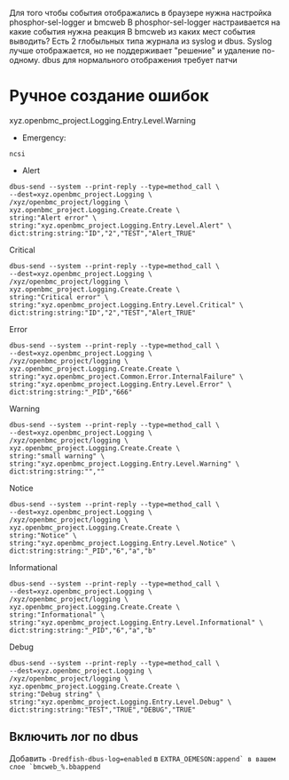 Для того чтобы события отображались в браузере нужна настройка  phosphor-sel-logger и bmcweb
В phosphor-sel-logger настраивается на какие события нужна реакция
В bmcweb из каких мест события выводить?
Есть 2 глобыльных типа журнала из syslog и dbus.
Syslog лучше отображается, но не поддерживает "решение" и удаление по-одному.
dbus для нормального отображения требует патчи

# Ручное создание ошибок


xyz.openbmc_project.Logging.Entry.Level.Warning

- Emergency:
```
ncsi
```
- Alert

```
dbus-send --system --print-reply --type=method_call \
--dest=xyz.openbmc_project.Logging \
/xyz/openbmc_project/logging \
xyz.openbmc_project.Logging.Create.Create \
string:"Alert error" \
string:"xyz.openbmc_project.Logging.Entry.Level.Alert" \
dict:string:string:"ID","2","TEST","Alert_TRUE"
```

Critical
```
dbus-send --system --print-reply --type=method_call \
--dest=xyz.openbmc_project.Logging \
/xyz/openbmc_project/logging \
xyz.openbmc_project.Logging.Create.Create \
string:"Critical error" \
string:"xyz.openbmc_project.Logging.Entry.Level.Critical" \
dict:string:string:"ID","2","TEST","Alert_TRUE"
```

Error
```
dbus-send --system --print-reply --type=method_call \
--dest=xyz.openbmc_project.Logging \
/xyz/openbmc_project/logging \
xyz.openbmc_project.Logging.Create.Create \
string:"xyz.openbmc_project.Common.Error.InternalFailure" \
string:"xyz.openbmc_project.Logging.Entry.Level.Error" \
dict:string:string:"_PID","666"
```

Warning
```
dbus-send --system --print-reply --type=method_call \
--dest=xyz.openbmc_project.Logging \
/xyz/openbmc_project/logging \
xyz.openbmc_project.Logging.Create.Create \
string:"small warning" \
string:"xyz.openbmc_project.Logging.Entry.Level.Warning" \
dict:string:string:"",""
```

Notice
```
dbus-send --system --print-reply --type=method_call \
--dest=xyz.openbmc_project.Logging \
/xyz/openbmc_project/logging \
xyz.openbmc_project.Logging.Create.Create \
string:"Notice" \
string:"xyz.openbmc_project.Logging.Entry.Level.Notice" \
dict:string:string:"_PID","6","a","b"
```

Informational
```
dbus-send --system --print-reply --type=method_call \
--dest=xyz.openbmc_project.Logging \
/xyz/openbmc_project/logging \
xyz.openbmc_project.Logging.Create.Create \
string:"Informational" \
string:"xyz.openbmc_project.Logging.Entry.Level.Informational" \
dict:string:string:"_PID","6","a","b"
```

Debug
```
dbus-send --system --print-reply --type=method_call \
--dest=xyz.openbmc_project.Logging \
/xyz/openbmc_project/logging \
xyz.openbmc_project.Logging.Create.Create \
string:"Debug string" \
string:"xyz.openbmc_project.Logging.Entry.Level.Debug" \
dict:string:string:"TEST","TRUE","DEBUG","TRUE"
```
## Включить лог по dbus

Добавить `-Dredfish-dbus-log=enabled` в ``EXTRA_OEMESON:append` в вашем слое `bmcweb_%.bbappend``